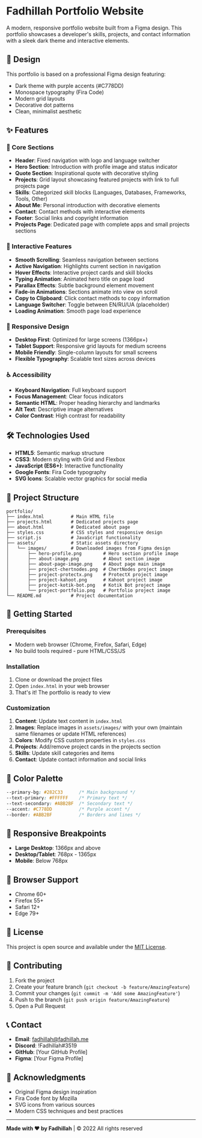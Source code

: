 # Fadhillah Portfolio Website

A modern, responsive portfolio website built from a Figma design. This portfolio showcases a developer's skills, projects, and contact information with a sleek dark theme and interactive elements.

## 🎨 Design

This portfolio is based on a professional Figma design featuring:

-   Dark theme with purple accents (#C778DD)
-   Monospace typography (Fira Code)
-   Modern grid layouts
-   Decorative dot patterns
-   Clean, minimalist aesthetic

## ✨ Features

### 🎯 Core Sections

-   **Header**: Fixed navigation with logo and language switcher
-   **Hero Section**: Introduction with profile image and status indicator
-   **Quote Section**: Inspirational quote with decorative styling
-   **Projects**: Grid layout showcasing featured projects with link to full projects page
-   **Skills**: Categorized skill blocks (Languages, Databases, Frameworks, Tools, Other)
-   **About Me**: Personal introduction with decorative elements
-   **Contact**: Contact methods with interactive elements
-   **Footer**: Social links and copyright information
-   **Projects Page**: Dedicated page with complete apps and small projects sections

### 🚀 Interactive Features

-   **Smooth Scrolling**: Seamless navigation between sections
-   **Active Navigation**: Highlights current section in navigation
-   **Hover Effects**: Interactive project cards and skill blocks
-   **Typing Animation**: Animated hero title on page load
-   **Parallax Effects**: Subtle background element movement
-   **Fade-in Animations**: Sections animate into view on scroll
-   **Copy to Clipboard**: Click contact methods to copy information
-   **Language Switcher**: Toggle between EN/RU/UA (placeholder)
-   **Loading Animation**: Smooth page load experience

### 📱 Responsive Design

-   **Desktop First**: Optimized for large screens (1366px+)
-   **Tablet Support**: Responsive grid layouts for medium screens
-   **Mobile Friendly**: Single-column layouts for small screens
-   **Flexible Typography**: Scalable text sizes across devices

### ♿ Accessibility

-   **Keyboard Navigation**: Full keyboard support
-   **Focus Management**: Clear focus indicators
-   **Semantic HTML**: Proper heading hierarchy and landmarks
-   **Alt Text**: Descriptive image alternatives
-   **Color Contrast**: High contrast for readability

## 🛠️ Technologies Used

-   **HTML5**: Semantic markup structure
-   **CSS3**: Modern styling with Grid and Flexbox
-   **JavaScript (ES6+)**: Interactive functionality
-   **Google Fonts**: Fira Code typography
-   **SVG Icons**: Scalable vector graphics for social media

## 📁 Project Structure

```
portfolio/
├── index.html          # Main HTML file
├── projects.html       # Dedicated projects page
├── about.html          # Dedicated about page
├── styles.css          # CSS styles and responsive design
├── script.js           # JavaScript functionality
├── assets/             # Static assets directory
│   └── images/         # Downloaded images from Figma design
│       ├── hero-profile.png        # Hero section profile image
│       ├── about-image.png         # About section image
│       ├── about-page-image.png    # About page main image
│       ├── project-chertnodes.png  # ChertNodes project image
│       ├── project-protectx.png    # ProtectX project image
│       ├── project-kahoot.png      # Kahoot project image
│       ├── project-kotik-bot.png   # Kotik Bot project image
│       └── project-portfolio.png   # Portfolio project image
└── README.md           # Project documentation
```

## 🚀 Getting Started

### Prerequisites

-   Modern web browser (Chrome, Firefox, Safari, Edge)
-   No build tools required - pure HTML/CSS/JS

### Installation

1. Clone or download the project files
2. Open `index.html` in your web browser
3. That's it! The portfolio is ready to view

### Customization

1. **Content**: Update text content in `index.html`
2. **Images**: Replace images in `assets/images/` with your own (maintain same filenames or update HTML references)
3. **Colors**: Modify CSS custom properties in `styles.css`
4. **Projects**: Add/remove project cards in the projects section
5. **Skills**: Update skill categories and items
6. **Contact**: Update contact information and social links

## 🎨 Color Palette

```css
--primary-bg: #282C33      /* Main background */
--text-primary: #FFFFFF    /* Primary text */
--text-secondary: #ABB2BF  /* Secondary text */
--accent: #C778DD          /* Purple accent */
--border: #ABB2BF          /* Borders and lines */
```

## 📱 Responsive Breakpoints

-   **Large Desktop**: 1366px and above
-   **Desktop/Tablet**: 768px - 1365px
-   **Mobile**: Below 768px

## 🔧 Browser Support

-   Chrome 60+
-   Firefox 55+
-   Safari 12+
-   Edge 79+

## 📄 License

This project is open source and available under the [MIT License](LICENSE).

## 🤝 Contributing

1. Fork the project
2. Create your feature branch (`git checkout -b feature/AmazingFeature`)
3. Commit your changes (`git commit -m 'Add some AmazingFeature'`)
4. Push to the branch (`git push origin feature/AmazingFeature`)
5. Open a Pull Request

## 📞 Contact

-   **Email**: fadhillah@fadhillah.me
-   **Discord**: !Fadhillah#3519
-   **GitHub**: [Your GitHub Profile]
-   **Figma**: [Your Figma Profile]

## 🙏 Acknowledgments

-   Original Figma design inspiration
-   Fira Code font by Mozilla
-   SVG icons from various sources
-   Modern CSS techniques and best practices

---

**Made with ❤️ by Fadhillah** | © 2022 All rights reserved
